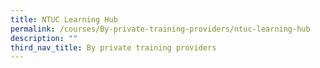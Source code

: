 ```yaml
---
title: NTUC Learning Hub
permalink: /courses/By-private-training-providers/ntuc-learning-hub
description: ""
third_nav_title: By private training providers
---
```

